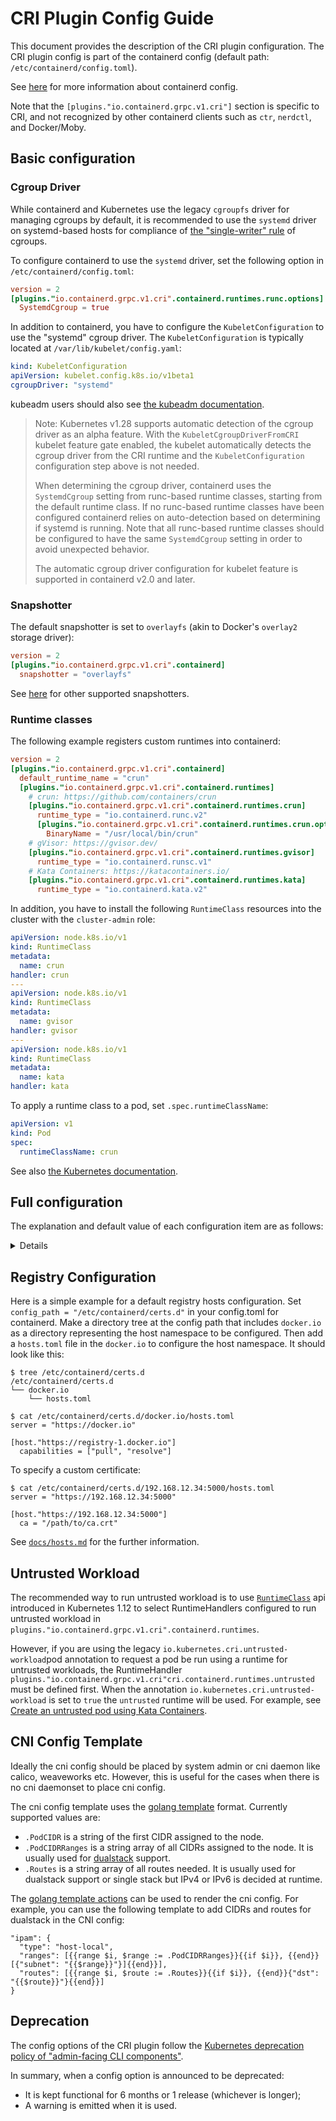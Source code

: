 # CRI Plugin Config Guide
This document provides the description of the CRI plugin configuration.
The CRI plugin config is part of the containerd config (default
path: `/etc/containerd/config.toml`).

See [here](https://github.com/containerd/containerd/blob/main/docs/ops.md)
for more information about containerd config.

Note that the `[plugins."io.containerd.grpc.v1.cri"]` section is specific to CRI,
and not recognized by other containerd clients such as `ctr`, `nerdctl`, and Docker/Moby.

## Basic configuration
### Cgroup Driver
While containerd and Kubernetes use the legacy `cgroupfs` driver for managing cgroups by default,
it is recommended to use the `systemd` driver on systemd-based hosts for compliance of
[the "single-writer" rule](https://systemd.io/CGROUP_DELEGATION/) of cgroups.

To configure containerd to use the `systemd` driver, set the following option in `/etc/containerd/config.toml`:
```toml
version = 2
[plugins."io.containerd.grpc.v1.cri".containerd.runtimes.runc.options]
  SystemdCgroup = true
```

In addition to containerd, you have to configure the `KubeletConfiguration` to use the "systemd" cgroup driver.
The `KubeletConfiguration` is typically located at `/var/lib/kubelet/config.yaml`:
```yaml
kind: KubeletConfiguration
apiVersion: kubelet.config.k8s.io/v1beta1
cgroupDriver: "systemd"
```

kubeadm users should also see [the kubeadm documentation](https://kubernetes.io/docs/tasks/administer-cluster/kubeadm/configure-cgroup-driver/).

> Note: Kubernetes v1.28 supports automatic detection of the cgroup driver as
> an alpha feature. With the `KubeletCgroupDriverFromCRI` kubelet feature gate
> enabled, the kubelet automatically detects the cgroup driver from the CRI
> runtime and the `KubeletConfiguration` configuration step above is not
> needed.
>
> When determining the cgroup driver, containerd uses the `SystemdCgroup`
> setting from runc-based runtime classes, starting from the default runtime
> class. If no runc-based runtime classes have been configured containerd
> relies on auto-detection based on determining if systemd is running.
> Note that all runc-based runtime classes should be configured to have the
> same `SystemdCgroup` setting in order to avoid unexpected behavior.
>
> The automatic cgroup driver configuration for kubelet feature is supported in
> containerd v2.0 and later.

### Snapshotter

The default snapshotter is set to `overlayfs` (akin to Docker's `overlay2` storage driver):
```toml
version = 2
[plugins."io.containerd.grpc.v1.cri".containerd]
  snapshotter = "overlayfs"
```

See [here](https://github.com/containerd/containerd/blob/main/docs/snapshotters) for other supported snapshotters.

### Runtime classes

The following example registers custom runtimes into containerd:
```toml
version = 2
[plugins."io.containerd.grpc.v1.cri".containerd]
  default_runtime_name = "crun"
  [plugins."io.containerd.grpc.v1.cri".containerd.runtimes]
    # crun: https://github.com/containers/crun
    [plugins."io.containerd.grpc.v1.cri".containerd.runtimes.crun]
      runtime_type = "io.containerd.runc.v2"
      [plugins."io.containerd.grpc.v1.cri".containerd.runtimes.crun.options]
        BinaryName = "/usr/local/bin/crun"
    # gVisor: https://gvisor.dev/
    [plugins."io.containerd.grpc.v1.cri".containerd.runtimes.gvisor]
      runtime_type = "io.containerd.runsc.v1"
    # Kata Containers: https://katacontainers.io/
    [plugins."io.containerd.grpc.v1.cri".containerd.runtimes.kata]
      runtime_type = "io.containerd.kata.v2"
```

In addition, you have to install the following `RuntimeClass` resources into the cluster
with the `cluster-admin` role:

```yaml
apiVersion: node.k8s.io/v1
kind: RuntimeClass
metadata:
  name: crun
handler: crun
---
apiVersion: node.k8s.io/v1
kind: RuntimeClass
metadata:
  name: gvisor
handler: gvisor
---
apiVersion: node.k8s.io/v1
kind: RuntimeClass
metadata:
  name: kata
handler: kata
```

To apply a runtime class to a pod, set `.spec.runtimeClassName`:

```yaml
apiVersion: v1
kind: Pod
spec:
  runtimeClassName: crun
```

See also [the Kubernetes documentation](https://kubernetes.io/docs/concepts/containers/runtime-class/).

## Full configuration
The explanation and default value of each configuration item are as follows:
<details>

<p>

```toml
# Use config version 2 to enable new configuration fields.
# Config file is parsed as version 1 by default.
# Version 2 uses long plugin names, i.e. "io.containerd.grpc.v1.cri" vs "cri".
version = 2

# The 'plugins."io.containerd.grpc.v1.cri"' table contains all of the server options.
[plugins."io.containerd.grpc.v1.cri"]

  # disable_tcp_service disables serving CRI on the TCP server.
  # Note that a TCP server is enabled for containerd if TCPAddress is set in section [grpc].
  disable_tcp_service = true

  # stream_server_address is the ip address streaming server is listening on.
  stream_server_address = "127.0.0.1"

  # stream_server_port is the port streaming server is listening on.
  stream_server_port = "0"

  # stream_idle_timeout is the maximum time a streaming connection can be
  # idle before the connection is automatically closed.
  # The string is in the golang duration format, see:
  #   https://golang.org/pkg/time/#ParseDuration
  stream_idle_timeout = "4h"

  # enable_selinux indicates to enable the selinux support.
  enable_selinux = false

  # selinux_category_range allows the upper bound on the category range to be set.
  # if not specified or set to 0, defaults to 1024 from the selinux package.
  selinux_category_range = 1024

  # sandbox_image is the image used by sandbox container.
  sandbox_image = "registry.k8s.io/pause:3.10"

  # stats_collect_period is the period (in seconds) of snapshots stats collection.
  stats_collect_period = 10

  # enable_tls_streaming enables the TLS streaming support.
  # It generates a self-sign certificate unless the following x509_key_pair_streaming are both set.
  enable_tls_streaming = false

  # tolerate_missing_hugetlb_controller if set to false will error out on create/update
  # container requests with huge page limits if the cgroup controller for hugepages is not present.
  # This helps with supporting Kubernetes <=1.18 out of the box. (default is `true`)
  tolerate_missing_hugetlb_controller = true

  # ignore_image_defined_volumes ignores volumes defined by the image. Useful for better resource
	# isolation, security and early detection of issues in the mount configuration when using
	# ReadOnlyRootFilesystem since containers won't silently mount a temporary volume.
  ignore_image_defined_volumes = false

  # netns_mounts_under_state_dir places all mounts for network namespaces under StateDir/netns
  # instead of being placed under the hardcoded directory /var/run/netns. Changing this setting
  # requires that all containers are deleted.
  netns_mounts_under_state_dir = false

  # 'plugins."io.containerd.grpc.v1.cri".x509_key_pair_streaming' contains a x509 valid key pair to stream with tls.
  [plugins."io.containerd.grpc.v1.cri".x509_key_pair_streaming]
    # tls_cert_file is the filepath to the certificate paired with the "tls_key_file"
    tls_cert_file = ""

    # tls_key_file is the filepath to the private key paired with the "tls_cert_file"
    tls_key_file = ""

  # max_container_log_line_size is the maximum log line size in bytes for a container.
  # Log line longer than the limit will be split into multiple lines. -1 means no
  # limit.
  max_container_log_line_size = 16384

  # disable_cgroup indicates to disable the cgroup support.
  # This is useful when the daemon does not have permission to access cgroup.
  disable_cgroup = false

  # disable_apparmor indicates to disable the apparmor support.
  # This is useful when the daemon does not have permission to access apparmor.
  disable_apparmor = false

  # restrict_oom_score_adj indicates to limit the lower bound of OOMScoreAdj to
  # the containerd's current OOMScoreAdj.
  # This is useful when the containerd does not have permission to decrease OOMScoreAdj.
  restrict_oom_score_adj = false

  # max_concurrent_downloads restricts the number of concurrent downloads for each image.
  max_concurrent_downloads = 3

  # disable_proc_mount disables Kubernetes ProcMount support. This MUST be set to `true`
  # when using containerd with Kubernetes <=1.11.
  disable_proc_mount = false

  # unset_seccomp_profile is the seccomp profile containerd/cri will use if the seccomp
  # profile requested over CRI is unset (or nil) for a pod/container (otherwise if this field is not set the
  # default unset profile will map to `unconfined`)
    # Note: The default unset seccomp profile should not be confused with the seccomp profile
    # used in CRI when the runtime default seccomp profile is requested. In the later case, the
    # default is set by the following code (https://github.com/containerd/containerd/blob/main/contrib/seccomp/seccomp_default.go).
    # To summarize, there are two different seccomp defaults, the unset default used when the CRI request is
    # set to nil or `unconfined`, and the default used when the runtime default seccomp profile is requested.
  unset_seccomp_profile = ""

  # enable_unprivileged_ports configures net.ipv4.ip_unprivileged_port_start=0
  # for all containers which are not using host network
  # and if it is not overwritten by PodSandboxConfig
  # Note that currently default is set to disabled but target change it in future, see:
  #   [k8s discussion](https://github.com/kubernetes/kubernetes/issues/102612)
  enable_unprivileged_ports = false

  # enable_unprivileged_icmp configures net.ipv4.ping_group_range="0 2147483647"
  # for all containers which are not using host network, are not running in user namespace
  # and if it is not overwritten by PodSandboxConfig
  # Note that currently default is set to disabled but target change it in future together with enable_unprivileged_ports
  enable_unprivileged_icmp = false

  # enable_cdi enables support of the Container Device Interface (CDI)
  # For more details about CDI and the syntax of CDI Spec files please refer to
  # https://tags.cncf.io/container-device-interface.
  # TODO: Deprecate this option when either Dynamic Resource Allocation(DRA)
  # or CDI support for the Device Plugins are graduated to GA.
  # `Dynamic Resource Allocation` KEP:
  # https://github.com/kubernetes/enhancements/tree/master/keps/sig-node/3063-dynamic-resource-allocation
  # `Add CDI devices to device plugin API` KEP:
  # https://github.com/kubernetes/enhancements/tree/master/keps/sig-node/4009-add-cdi-devices-to-device-plugin-api
  enable_cdi = true

  # cdi_spec_dirs is the list of directories to scan for CDI spec files
  # For more details about CDI configuration please refer to
  # https://tags.cncf.io/container-device-interface#containerd-configuration
  cdi_spec_dirs = ["/etc/cdi", "/var/run/cdi"]

  # drain_exec_sync_io_timeout is the maximum duration to wait for ExecSync API'
  # IO EOF event after exec init process exits. A zero value means there is no
  # timeout.
  #
  # The string is in the golang duration format, see:
  #    https://golang.org/pkg/time/#ParseDuration
  #
  # For example, the value can be '5h', '2h30m', '10s'.
  drain_exec_sync_io_timeout = "0s"

  # 'plugins."io.containerd.grpc.v1.cri".containerd' contains config related to containerd
  [plugins."io.containerd.grpc.v1.cri".containerd]

    # snapshotter is the default snapshotter used by containerd
    # for all runtimes, if not overridden by an experimental runtime's snapshotter config.
    snapshotter = "overlayfs"

    # no_pivot disables pivot-root (linux only), required when running a container in a RamDisk with runc.
    # This only works for runtime type "io.containerd.runtime.v1.linux".
    no_pivot = false

    # disable_snapshot_annotations disables to pass additional annotations (image
    # related information) to snapshotters. These annotations are required by
    # stargz snapshotter (https://github.com/containerd/stargz-snapshotter)
    # changed to default true with https://github.com/containerd/containerd/pull/4665 and subsequent service refreshes.
    disable_snapshot_annotations = true

    # discard_unpacked_layers allows GC to remove layers from the content store after
    # successfully unpacking these layers to the snapshotter.
    discard_unpacked_layers = false

    # default_runtime_name is the default runtime name to use.
    default_runtime_name = "runc"

    # ignore_blockio_not_enabled_errors disables blockio related
    # errors when blockio support has not been enabled. By default,
    # trying to set the blockio class of a container via annotations
    # produces an error if blockio hasn't been enabled.  This config
    # option practically enables a "soft" mode for blockio where these
    # errors are ignored and the container gets no blockio class.
    ignore_blockio_not_enabled_errors = false

    # ignore_rdt_not_enabled_errors disables RDT related errors when RDT
    # support has not been enabled. Intel RDT is a technology for cache and
    # memory bandwidth management. By default, trying to set the RDT class of
    # a container via annotations produces an error if RDT hasn't been enabled.
    # This config option practically enables a "soft" mode for RDT where these
    # errors are ignored and the container gets no RDT class.
    ignore_rdt_not_enabled_errors = false

    # 'plugins."io.containerd.grpc.v1.cri".containerd.default_runtime' is the runtime to use in containerd.
    # DEPRECATED: use `default_runtime_name` and `plugins."io.containerd.grpc.v1.cri".containerd.runtimes` instead.
    [plugins."io.containerd.grpc.v1.cri".containerd.default_runtime]

    # 'plugins."io.containerd.grpc.v1.cri".containerd.untrusted_workload_runtime' is a runtime to run untrusted workloads on it.
    # DEPRECATED: use `untrusted` runtime in `plugins."io.containerd.grpc.v1.cri".containerd.runtimes` instead.
    [plugins."io.containerd.grpc.v1.cri".containerd.untrusted_workload_runtime]

    # 'plugins."io.containerd.grpc.v1.cri".containerd.runtimes' is a map from CRI RuntimeHandler strings, which specify types
    # of runtime configurations, to the matching configurations.
    # In this example, 'runc' is the RuntimeHandler string to match.
    [plugins."io.containerd.grpc.v1.cri".containerd.runtimes.runc]
      # runtime_type is the runtime type to use in containerd.
      # The default value is "io.containerd.runc.v2" since containerd 1.4.
      # The default value was "io.containerd.runc.v1" in containerd 1.3, "io.containerd.runtime.v1.linux" in prior releases.
      runtime_type = "io.containerd.runc.v2"

      # pod_annotations is a list of pod annotations passed to both pod
      # sandbox as well as container OCI annotations. Pod_annotations also
      # supports golang path match pattern - https://golang.org/pkg/path/#Match.
      # e.g. ["runc.com.*"], ["*.runc.com"], ["runc.com/*"].
      #
      # For the naming convention of annotation keys, please reference:
      # * Kubernetes: https://kubernetes.io/docs/concepts/overview/working-with-objects/annotations/#syntax-and-character-set
      # * OCI: https://github.com/opencontainers/image-spec/blob/main/annotations.md
      pod_annotations = []

      # container_annotations is a list of container annotations passed through to the OCI config of the containers.
      # Container annotations in CRI are usually generated by other Kubernetes node components (i.e., not users).
      # Currently, only device plugins populate the annotations.
      container_annotations = []

      # privileged_without_host_devices allows overloading the default behaviour of passing host
      # devices through to privileged containers. This is useful when using a runtime where it does
      # not make sense to pass host devices to the container when privileged. Defaults to false -
      # i.e pass host devices through to privileged containers.
      privileged_without_host_devices = false

      # privileged_without_host_devices_all_devices_allowed allows the allowlisting of all devices when
      # privileged_without_host_devices is enabled.
      # In plain privileged mode all host device nodes are added to the container's spec and all devices
      # are put in the container's device allowlist. This flags is for the modification of the privileged_without_host_devices
      # option so that even when no host devices are implicitly added to the container, all devices allowlisting is still enabled.
      # Requires privileged_without_host_devices to be enabled. Defaults to false.
      privileged_without_host_devices_all_devices_allowed = false

      # base_runtime_spec is a file path to a JSON file with the OCI spec that will be used as the base spec that all
      # container's are created from.
      # Use containerd's `ctr oci spec > /etc/containerd/cri-base.json` to output initial spec file.
      # Spec files are loaded at launch, so containerd daemon must be restarted on any changes to refresh default specs.
      # Still running containers and restarted containers will still be using the original spec from which that container was created.
      base_runtime_spec = ""

      # conf_dir is the directory in which the admin places a CNI conf.
      # this allows a different CNI conf for the network stack when a different runtime is being used.
      cni_conf_dir = "/etc/cni/net.d"

      # cni_max_conf_num specifies the maximum number of CNI plugin config files to
      # load from the CNI config directory. By default, only 1 CNI plugin config
      # file will be loaded. If you want to load multiple CNI plugin config files
      # set max_conf_num to the number desired. Setting cni_max_config_num to 0 is
      # interpreted as no limit is desired and will result in all CNI plugin
      # config files being loaded from the CNI config directory.
      cni_max_conf_num = 1

      # snapshotter overrides the global default snapshotter to a runtime specific value.
      # Please be aware that overriding the default snapshotter on a runtime basis is currently an experimental feature.
      # See https://github.com/containerd/containerd/issues/6657 for context.
      snapshotter = ""

      # sandboxer is the sandbox controller for the runtime.
      # The default sandbox controller is the podsandbox controller, which create a "pause" container as a sandbox.
      # We can create our own "shim" sandbox controller by implementing the sandbox api defined in runtime/sandbox/v1/sandbox.proto in our shim, and specifiy the sandboxer to "shim" here.
      # We can also run a grpc or ttrpc server to serve the sandbox controller API defined in services/sandbox/v1/sandbox.proto, and define a ProxyPlugin of "sandbox" type, and specify the name of the ProxyPlugin here.
      sandboxer = ""

      # io_type is the way containerd get stdin/stdout/stderr from container or the execed process.
      # The default value is "fifo", in which containerd will create a set of named pipes and transfer io by them.
      # Currently the value of "streaming" is supported, in this way, sandbox should serve streaming api defined in services/streaming/v1/streaming.proto, and containerd will connect to sandbox's endpoint and create a set of streams to it, as channels to transfer io of container or process.
      io_type = ""

      # 'plugins."io.containerd.grpc.v1.cri".containerd.runtimes.runc.options' is options specific to
      # "io.containerd.runc.v1" and "io.containerd.runc.v2". Its corresponding options type is:
      #   https://github.com/containerd/containerd/blob/v1.3.2/runtime/v2/runc/options/oci.pb.go#L26 .
      [plugins."io.containerd.grpc.v1.cri".containerd.runtimes.runc.options]
        # NoPivotRoot disables pivot root when creating a container.
        NoPivotRoot = false

        # NoNewKeyring disables new keyring for the container.
        NoNewKeyring = false

        # ShimCgroup places the shim in a cgroup.
        ShimCgroup = ""

        # IoUid sets the I/O's pipes uid.
        IoUid = 0

        # IoGid sets the I/O's pipes gid.
        IoGid = 0

        # BinaryName is the binary name of the runc binary.
        BinaryName = ""

        # Root is the runc root directory.
        Root = ""

        # SystemdCgroup enables systemd cgroups.
        SystemdCgroup = false

        # CriuImagePath is the criu image path
        CriuImagePath = ""

        # CriuWorkPath is the criu work path.
        CriuWorkPath = ""

  # 'plugins."io.containerd.grpc.v1.cri".cni' contains config related to cni
  [plugins."io.containerd.grpc.v1.cri".cni]
    # bin_dir is the directory in which the binaries for the plugin is kept.
    bin_dir = "/opt/cni/bin"

    # conf_dir is the directory in which the admin places a CNI conf.
    conf_dir = "/etc/cni/net.d"

    # max_conf_num specifies the maximum number of CNI plugin config files to
    # load from the CNI config directory. By default, only 1 CNI plugin config
    # file will be loaded. If you want to load multiple CNI plugin config files
    # set max_conf_num to the number desired. Setting max_config_num to 0 is
    # interpreted as no limit is desired and will result in all CNI plugin
    # config files being loaded from the CNI config directory.
    max_conf_num = 1

    # conf_template is the file path of golang template used to generate
    # cni config.
    # If this is set, containerd will generate a cni config file from the
    # template. Otherwise, containerd will wait for the system admin or cni
    # daemon to drop the config file into the conf_dir.
    # See the "CNI Config Template" section for more details.
    conf_template = ""
    # ip_pref specifies the strategy to use when selecting the main IP address for a pod.
    # options include:
    # * ipv4, "" - (default) select the first ipv4 address
    # * ipv6 - select the first ipv6 address
    # * cni - use the order returned by the CNI plugins, returning the first IP address from the results
    ip_pref = "ipv4"
    # use_internal_loopback specifies if we use the CNI loopback plugin or internal mechanism to set lo to up
    use_internal_loopback = false

  # 'plugins."io.containerd.grpc.v1.cri".image_decryption' contains config related
  # to handling decryption of encrypted container images.
  [plugins."io.containerd.grpc.v1.cri".image_decryption]
    # key_model defines the name of the key model used for how the cri obtains
    # keys used for decryption of encrypted container images.
    # The [decryption document](https://github.com/containerd/containerd/blob/main/docs/cri/decryption.md)
    # contains additional information about the key models available.
    #
    # Set of available string options: {"", "node"}
    # Omission of this field defaults to the empty string "", which indicates no key model,
    # disabling image decryption.
    #
    # In order to use the decryption feature, additional configurations must be made.
    # The [decryption document](https://github.com/containerd/containerd/blob/main/docs/cri/decryption.md)
    # provides information of how to set up stream processors and the containerd imgcrypt decoder
    # with the appropriate key models.
    #
    # Additional information:
    # * Stream processors: https://github.com/containerd/containerd/blob/main/docs/stream_processors.md
    # * Containerd imgcrypt: https://github.com/containerd/imgcrypt
    key_model = "node"

  # 'plugins."io.containerd.grpc.v1.cri".registry' contains config related to
  # the registry
  [plugins."io.containerd.grpc.v1.cri".registry]
    # config_path specifies a directory to look for the registry hosts configuration.
    #
    # The cri plugin will look for and use config_path/host-namespace/hosts.toml
    #   configs if present OR load certificate files as laid out in the Docker/Moby
    #   specific layout https://docs.docker.com/engine/security/certificates/
    #
    # If config_path is not provided defaults are used.
    #
    # *** registry.configs and registry.mirrors that were a part of containerd 1.4
    # are now DEPRECATED and will only be used if the config_path is not specified.
    config_path = ""
```

</p>
</details>

## Registry Configuration

Here is a simple example for a default registry hosts configuration. Set
`config_path = "/etc/containerd/certs.d"` in your config.toml for containerd.
Make a directory tree at the config path that includes `docker.io` as a directory
representing the host namespace to be configured. Then add a `hosts.toml` file
in the `docker.io` to configure the host namespace. It should look like this:
```
$ tree /etc/containerd/certs.d
/etc/containerd/certs.d
└── docker.io
    └── hosts.toml

$ cat /etc/containerd/certs.d/docker.io/hosts.toml
server = "https://docker.io"

[host."https://registry-1.docker.io"]
  capabilities = ["pull", "resolve"]
```

To specify a custom certificate:

```
$ cat /etc/containerd/certs.d/192.168.12.34:5000/hosts.toml
server = "https://192.168.12.34:5000"

[host."https://192.168.12.34:5000"]
  ca = "/path/to/ca.crt"
```

See [`docs/hosts.md`](https://github.com/containerd/containerd/blob/main/docs/hosts.md) for the further information.

## Untrusted Workload

The recommended way to run untrusted workload is to use
[`RuntimeClass`](https://kubernetes.io/docs/concepts/containers/runtime-class/) api
introduced in Kubernetes 1.12 to select RuntimeHandlers configured to run
untrusted workload in `plugins."io.containerd.grpc.v1.cri".containerd.runtimes`.

However, if you are using the legacy `io.kubernetes.cri.untrusted-workload`pod annotation
to request a pod be run using a runtime for untrusted workloads, the RuntimeHandler
`plugins."io.containerd.grpc.v1.cri"cri.containerd.runtimes.untrusted` must be defined first.
When the annotation `io.kubernetes.cri.untrusted-workload` is set to `true` the `untrusted`
runtime will be used. For example, see
[Create an untrusted pod using Kata Containers](https://github.com/kata-containers/kata-containers/blob/main/docs/how-to/containerd-kata.md#kata-containers-as-the-runtime-for-untrusted-workload).

## CNI Config Template

Ideally the cni config should be placed by system admin or cni daemon like calico, weaveworks etc.
However, this is useful for the cases when there is no cni daemonset to place cni config.

The cni config template uses the [golang
template](https://golang.org/pkg/text/template/) format. Currently supported
values are:
* `.PodCIDR` is a string of the first CIDR assigned to the node.
* `.PodCIDRRanges` is a string array of all CIDRs assigned to the node. It is
  usually used for
  [dualstack](https://github.com/kubernetes/enhancements/tree/master/keps/sig-network/563-dual-stack) support.
* `.Routes` is a string array of all routes needed. It is usually used for
  dualstack support or single stack but IPv4 or IPv6 is decided at runtime.

The [golang template actions](https://golang.org/pkg/text/template/#hdr-Actions)
can be used to render the cni config. For example, you can use the following
template to add CIDRs and routes for dualstack in the CNI config:
```
"ipam": {
  "type": "host-local",
  "ranges": [{{range $i, $range := .PodCIDRRanges}}{{if $i}}, {{end}}[{"subnet": "{{$range}}"}]{{end}}],
  "routes": [{{range $i, $route := .Routes}}{{if $i}}, {{end}}{"dst": "{{$route}}"}{{end}}]
}
```

## Deprecation
The config options of the CRI plugin follow the [Kubernetes deprecation
policy of "admin-facing CLI components"](https://kubernetes.io/docs/reference/using-api/deprecation-policy/#deprecating-a-flag-or-cli).

In summary, when a config option is announced to be deprecated:
* It is kept functional for 6 months or 1 release (whichever is longer);
* A warning is emitted when it is used.

